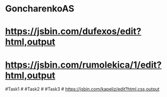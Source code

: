 # GoncharenkoAS
# https://jsbin.com/dufexos/edit?html,output
# https://jsbin.com/rumolekica/1/edit?html,output
#Task1 #
#Task2 #
#Task3 # https://jsbin.com/kapeliz/edit?html,css,output
